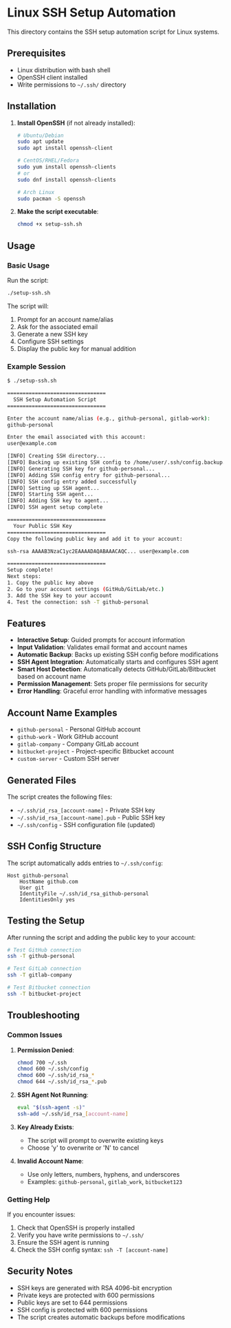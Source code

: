 # Linux SSH Setup Automation

This directory contains the SSH setup automation script for Linux systems.

## Prerequisites

- Linux distribution with bash shell
- OpenSSH client installed
- Write permissions to `~/.ssh/` directory

## Installation

1. **Install OpenSSH** (if not already installed):
   ```bash
   # Ubuntu/Debian
   sudo apt update
   sudo apt install openssh-client

   # CentOS/RHEL/Fedora
   sudo yum install openssh-clients
   # or
   sudo dnf install openssh-clients

   # Arch Linux
   sudo pacman -S openssh
   ```

2. **Make the script executable**:
   ```bash
   chmod +x setup-ssh.sh
   ```

## Usage

### Basic Usage

Run the script:
```bash
./setup-ssh.sh
```

The script will:
1. Prompt for an account name/alias
2. Ask for the associated email
3. Generate a new SSH key
4. Configure SSH settings
5. Display the public key for manual addition

### Example Session

```bash
$ ./setup-ssh.sh

================================
  SSH Setup Automation Script
================================

Enter the account name/alias (e.g., github-personal, gitlab-work):
github-personal

Enter the email associated with this account:
user@example.com

[INFO] Creating SSH directory...
[INFO] Backing up existing SSH config to /home/user/.ssh/config.backup.20231201_143022
[INFO] Generating SSH key for github-personal...
[INFO] Adding SSH config entry for github-personal...
[INFO] SSH config entry added successfully
[INFO] Setting up SSH agent...
[INFO] Starting SSH agent...
[INFO] Adding SSH key to agent...
[INFO] SSH agent setup complete

================================
  Your Public SSH Key
================================
Copy the following public key and add it to your account:

ssh-rsa AAAAB3NzaC1yc2EAAAADAQABAAACAQC... user@example.com

================================
Setup complete!
Next steps:
1. Copy the public key above
2. Go to your account settings (GitHub/GitLab/etc.)
3. Add the SSH key to your account
4. Test the connection: ssh -T github-personal
```

## Features

- **Interactive Setup**: Guided prompts for account information
- **Input Validation**: Validates email format and account names
- **Automatic Backup**: Backs up existing SSH config before modifications
- **SSH Agent Integration**: Automatically starts and configures SSH agent
- **Smart Host Detection**: Automatically detects GitHub/GitLab/Bitbucket based on account name
- **Permission Management**: Sets proper file permissions for security
- **Error Handling**: Graceful error handling with informative messages

## Account Name Examples

- `github-personal` - Personal GitHub account
- `github-work` - Work GitHub account
- `gitlab-company` - Company GitLab account
- `bitbucket-project` - Project-specific Bitbucket account
- `custom-server` - Custom SSH server

## Generated Files

The script creates the following files:
- `~/.ssh/id_rsa_[account-name]` - Private SSH key
- `~/.ssh/id_rsa_[account-name].pub` - Public SSH key
- `~/.ssh/config` - SSH configuration file (updated)

## SSH Config Structure

The script automatically adds entries to `~/.ssh/config`:

```
Host github-personal
    HostName github.com
    User git
    IdentityFile ~/.ssh/id_rsa_github-personal
    IdentitiesOnly yes
```

## Testing the Setup

After running the script and adding the public key to your account:

```bash
# Test GitHub connection
ssh -T github-personal

# Test GitLab connection
ssh -T gitlab-company

# Test Bitbucket connection
ssh -T bitbucket-project
```

## Troubleshooting

### Common Issues

1. **Permission Denied**:
   ```bash
   chmod 700 ~/.ssh
   chmod 600 ~/.ssh/config
   chmod 600 ~/.ssh/id_rsa_*
   chmod 644 ~/.ssh/id_rsa_*.pub
   ```

2. **SSH Agent Not Running**:
   ```bash
   eval "$(ssh-agent -s)"
   ssh-add ~/.ssh/id_rsa_[account-name]
   ```

3. **Key Already Exists**:
   - The script will prompt to overwrite existing keys
   - Choose 'y' to overwrite or 'N' to cancel

4. **Invalid Account Name**:
   - Use only letters, numbers, hyphens, and underscores
   - Examples: `github-personal`, `gitlab_work`, `bitbucket123`

### Getting Help

If you encounter issues:
1. Check that OpenSSH is properly installed
2. Verify you have write permissions to `~/.ssh/`
3. Ensure the SSH agent is running
4. Check the SSH config syntax: `ssh -T [account-name]`

## Security Notes

- SSH keys are generated with RSA 4096-bit encryption
- Private keys are protected with 600 permissions
- Public keys are set to 644 permissions
- SSH config is protected with 600 permissions
- The script creates automatic backups before modifications 